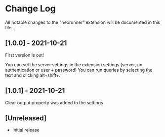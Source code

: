 # Change Log

All notable changes to the "neorunner" extension will be documented in this file.

## [1.0.0] - 2021-10-21

First version is out!

You can set the server settings in the extension settings (server, no authentication or user + password)
You can run queries by selecting the text and clicking alt+shift+\.

## [1.0.1] - 2021-10-21

Clear output property was added to the settings

## [Unreleased]

- Initial release
